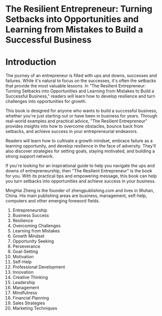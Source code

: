 # The Resilient Entrepreneur: Turning Setbacks into Opportunities and Learning from Mistakes to Build a Successful Business

# Introduction

The journey of an entrepreneur is filled with ups and downs, successes and failures. While it's natural to focus on the successes, it's often the setbacks that provide the most valuable lessons. In "The Resilient Entrepreneur: Turning Setbacks into Opportunities and Learning from Mistakes to Build a Successful Business," readers will learn how to develop resilience and turn challenges into opportunities for growth.

This book is designed for anyone who wants to build a successful business, whether you're just starting out or have been in business for years. Through real-world examples and practical advice, "The Resilient Entrepreneur" provides insights into how to overcome obstacles, bounce back from setbacks, and achieve success in your entrepreneurial endeavors.

Readers will learn how to cultivate a growth mindset, embrace failure as a learning opportunity, and develop resilience in the face of adversity. They'll also discover strategies for setting goals, staying motivated, and building a strong support network.

If you're looking for an inspirational guide to help you navigate the ups and downs of entrepreneurship, then "The Resilient Entrepreneur" is the book for you. With its practical tips and empowering message, this book can help you turn setbacks into opportunities and achieve success in your business.

MingHai Zheng is the founder of zhengpublishing.com and lives in Wuhan, China. His main publishing areas are business, management, self-help, computers and other emerging foreword fields.


1. Entrepreneurship
2. Business Success
3. Resilience
4. Overcoming Challenges
5. Learning from Mistakes
6. Growth Mindset
7. Opportunity Seeking
8. Perseverance
9. Goal-Setting
10. Motivation
11. Self-Help
12. Professional Development
13. Innovation
14. Creative Thinking
15. Leadership
16. Management
17. Mindfulness
18. Financial Planning
19. Sales Strategies
20. Marketing Techniques

